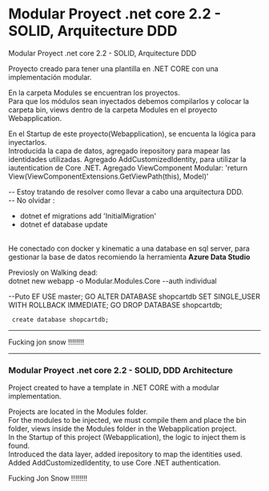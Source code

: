 # Modular Proyect .net core 2.2 - SOLID, Arquitecture DDD #

Modular Proyect .net core 2.2 - SOLID, Arquitecture DDD 

Proyecto creado para tener una plantilla en .NET CORE con una implementación modular. <br/>

En la carpeta Modules se encuentran los proyectos. <br/>
Para que los módulos sean inyectados debemos compilarlos y colocar la carpeta bin, views dentro de la carpeta Modules en el proyecto Webapplication. <br/>

<p>En el Startup de este proyecto(Webapplication), se encuenta la lógica para inyectarlos.
<br>
Introducida la capa de datos, agregado irepository<model> para mapear las identidades utilizadas.
Agregado AddCustomizedIdentity, para utilizar la iautentication de Core .NET.
Agregado ViewComponent Modular: 'return View(ViewComponentExtensions.GetViewPath(this), Model)'
</p>
--
Estoy tratando de resolver como llevar a cabo una arquitectura DDD.<br/>
--
No olvidar :<br/>
<ul><li>
     dotnet ef migrations add 'InitialMigration'</li>
     <li>dotnet ef database update</li>
</ul>  
<br/>
He conectado con docker y kinematic a una database en sql server, para gestionar la base de datos recomiendo la herramienta <strong>Azure Data Studio</strong>


Previosly on Walking dead: <br>
 dotnet new webapp -o Modular.Modules.Core --auth individual
 
 --Puto EF 
     USE master;
     GO
     ALTER DATABASE shopcartdb 
     SET SINGLE_USER 
     WITH ROLLBACK IMMEDIATE;
     GO
     DROP DATABASE shopcartdb;

     create database shopcartdb;
------------------------------------------------------------

Fucking jon snow !!!!!!!!
 
<hr>

<h3> Modular Proyect .net core 2.2 - SOLID, DDD Architecture </h3>
Project created to have a template in .NET CORE with a modular implementation. <br>

Projects are located in the Modules folder. <br>
For the modules to be injected, we must compile them and place the bin folder, views inside the Modules folder in the Webapplication project. <br>
In the Startup of this project (Webapplication), the logic to inject them is found.
<br>
Introduced the data layer, added irepository <model> to map the identities used.
Added AddCustomizedIdentity, to use Core .NET authentication.

Fucking Jon Snow !!!!!!!!
